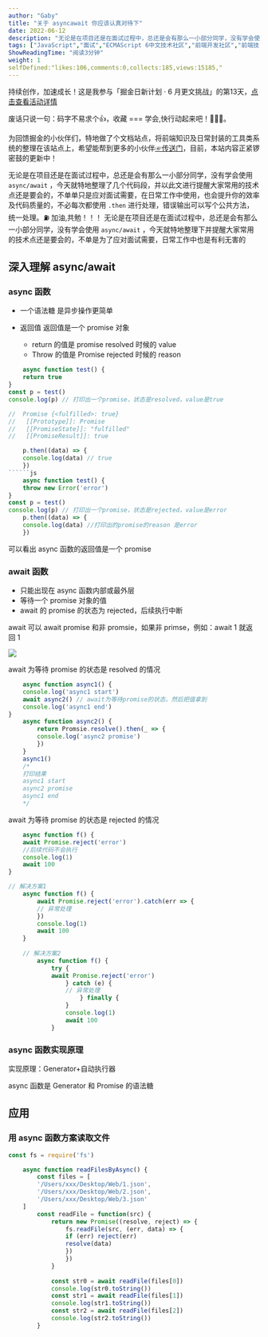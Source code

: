 ```yaml
---
author: "Gaby"
title: "关于 asyncawait 你应该认真对待下"
date: 2022-06-12
description: "无论是在项目还是在面试过程中，总还是会有那么一小部分同学，没有学会使用 `asyncawait` ，今天就特地整理下并提醒大家常用的技术点还是要会的，不单是为了应对面试需要，日常工作中也是有利无害的"
tags: ["JavaScript","面试","ECMAScript 6中文技术社区","前端开发社区","前端技术交流","前端框架教程","JavaScript 学习资源","CSS 技巧与最佳实践","HTML5 最新动态","前端工程师职业发展","开源前端项目","前端技术趋势"]
ShowReadingTime: "阅读3分钟"
weight: 1
selfDefined:"likes:106,comments:0,collects:185,views:15185,"
---
```

持续创作，加速成长！这是我参与「掘金日新计划 · 6 月更文挑战」的第13天，[点击查看活动详情](https://juejin.cn/post/7099702781094674468 "https://juejin.cn/post/7099702781094674468")

废话只说一句：码字不易求个👍，收藏 === 学会,快行动起来吧！🙇‍🙇‍🙇‍。

为回馈掘金的小伙伴们，特地做了个文档站点，将前端知识及日常封装的工具类系统的整理在该站点上，希望能帮到更多的小伙伴[☞传送门](https://link.juejin.cn?target=https%3A%2F%2Fdocs.ycsnews.com%2F "https://docs.ycsnews.com/")，目前，本站内容正紧锣密鼓的更新中！

无论是在项目还是在面试过程中，总还是会有那么一小部分同学，没有学会使用 `async/await` ，今天就特地整理了几个代码段，并以此文进行提醒大家常用的技术点还是要会的，不单单只是应对面试需要，在日常工作中使用，也会提升你的效率及代码质量的，不必每次都使用 `.then` 进行处理，错误输出可以写个公共方法，统一处理。⛽️ 加油,共勉！！！ 无论是在项目还是在面试过程中，总还是会有那么一小部分同学，没有学会使用 `async/await` ，今天就特地整理下并提醒大家常用的技术点还是要会的，不单是为了应对面试需要，日常工作中也是有利无害的

深入理解 async/await
----------------

### async 函数

*   一个语法糖 是异步操作更简单
    
*   返回值 返回值是一个 promise 对象
    
    *   return 的值是 promise resolved 时候的 value
    *   Throw 的值是 Promise rejected 时候的 reason

```js
    async function test() {
    return true
}
const p = test()
console.log(p) // 打印出一个promise，状态是resolved，value是true

//  Promise {<fulfilled>: true}
//   [[Prototype]]: Promise
//   [[PromiseState]]: "fulfilled"
//   [[PromiseResult]]: true

    p.then((data) => {
    console.log(data) // true
    })
``````js
    async function test() {
    throw new Error('error')
}
const p = test()
console.log(p) // 打印出一个promise，状态是rejected，value是error
    p.then((data) => {
    console.log(data) //打印出的promise的reason 是error
    })
```

可以看出 async 函数的返回值是一个 promise

### await 函数

*   只能出现在 async 函数内部或最外层
*   等待一个 promise 对象的值
*   await 的 promise 的状态为 rejected，后续执行中断

await 可以 await promise 和非 promsie，如果非 primse，例如：await 1 就返回 1

![](/images/jueJin/5cf8092c341646f.png)

await 为等待 promise 的状态是 resolved 的情况

```js
    async function async1() {
    console.log('async1 start')
    await async2() // await为等待promise的状态，然后把值拿到
    console.log('async1 end')
}
    async function async2() {
        return Promsie.resolve().then(_ => {
        console.log('async2 promise')
        })
    }
    async1()
    /*
    打印结果
    async1 start
    async2 promise
    async1 end
    */
```

await 为等待 promise 的状态是 rejected 的情况

```js
    async function f() {
    await Promise.reject('error')
    //后续代码不会执行
    console.log(1)
    await 100
}

// 解决方案1
    async function f() {
        await Promise.reject('error').catch(err => {
        // 异常处理
        })
        console.log(1)
        await 100
    }
    
    // 解决方案2
        async function f() {
            try {
            await Promise.reject('error')
                } catch (e) {
                // 异常处理
                    } finally {
                }
                console.log(1)
                await 100
            }
```

### async 函数实现原理

实现原理：Generator+自动执行器

async 函数是 Generator 和 Promise 的语法糖

应用
--

### 用 async 函数方案读取文件

```js
const fs = require('fs')

    async function readFilesByAsync() {
        const files = [
        '/Users/xxx/Desktop/Web/1.json',
        '/Users/xxx/Desktop/Web/2.json',
        '/Users/xxx/Desktop/Web/3.json'
    ]
        const readFile = function(src) {
            return new Promise((resolve, reject) => {
                fs.readFile(src, (err, data) => {
                if (err) reject(err)
                resolve(data)
                })
                })
            }
            
            const str0 = await readFile(files[0])
            console.log(str0.toString())
            const str1 = await readFile(files[1])
            console.log(str1.toString())
            const str2 = await readFile(files[2])
            console.log(str2.toString())
        }
```